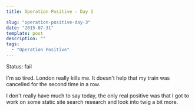 ```yaml
---
title: Operation Positive - Day 3

slug: "operation-positive-day-3"
date: "2015-07-31"
template: post
description: ""
tags:
  - "Operation Positive"
---
```

Status: fail

I'm so tired. London really kills me. It doesn't help that my train was cancelled for the second time in a row.

I don't really have much to say today, the only real positive was that I got to work on some static site search research and look into twig a bit more.
